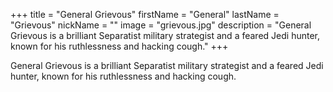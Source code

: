 +++
title = "General Grievous"
firstName = "General"
lastName = "Grievous"
nickName = ""
image = "grievous.jpg"
description = "General Grievous is a brilliant Separatist military strategist and a feared Jedi hunter, known for his ruthlessness and hacking cough."
+++

General Grievous is a brilliant Separatist military strategist and a feared Jedi hunter, known for his ruthlessness and hacking cough. 